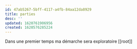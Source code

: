 ```yaml
---
id: 47ab5267-5bff-4117-a4fb-84aa12da8929
title: parties
desc: ''
updated: 1620761906956
created: 1620576285224
---
```

Dans une premier temps ma démarche sera exploratoire
[[root]]